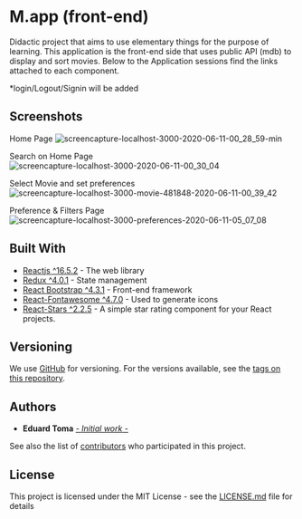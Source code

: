 # M.app (front-end)

Didactic project that aims to use elementary things for the purpose of learning. This application is the front-end side that uses public API (mdb) to display and sort movies. Below to the Application sessions find the links attached to each component.

*login/Logout/Signin will be added
## Screenshots


Home Page
![screencapture-localhost-3000-2020-06-11-00_28_59-min](https://user-images.githubusercontent.com/45673679/84322023-f7ce2c80-ab7c-11ea-93bb-f793e86ac5c0.png)


Search on Home Page
![screencapture-localhost-3000-2020-06-11-00_30_04](https://user-images.githubusercontent.com/45673679/84321610-2697d300-ab7c-11ea-90d8-855cb04d5a68.png)


Select Movie and set preferences
![screencapture-localhost-3000-movie-481848-2020-06-11-00_39_42](https://user-images.githubusercontent.com/45673679/84321602-24ce0f80-ab7c-11ea-8e80-aef6f2cfe994.png)


Preference & Filters Page
![screencapture-localhost-3000-preferences-2020-06-11-05_07_08](https://user-images.githubusercontent.com/45673679/84337405-1f83bb80-aba2-11ea-82e3-a750e14ad9a4.png)


## Built With

- [Reactjs ^16.5.2](https://reactjs.org/) - The web library
- [Redux ^4.0.1](https://www.npmjs.com/package/redux) - State management
- [React Bootstrap ^4.3.1](https://react-bootstrap.github.io/) - Front-end framework
- [React-Fontawesome ^4.7.0](https://rometools.github.io/rome/) - Used to generate icons
- [React-Stars ^2.2.5](https://www.npmjs.com/package/react-stars) - A simple star rating component for your React projects.

## Versioning

We use [GitHub](https://github.com/) for versioning. For the versions available, see the [tags on this repository](https://github.com/TomaEduard/movie-web-app).

## Authors

- **Eduard Toma** [- _Initial work_ -](https://github.com/TomaEduard/movie-web-app)

See also the list of [contributors](https://github.com/TomaEduard/movie-app-api/graphs/contributors) who participated in this project.

## License

This project is licensed under the MIT License - see the [LICENSE.md](LICENSE.md) file for details
